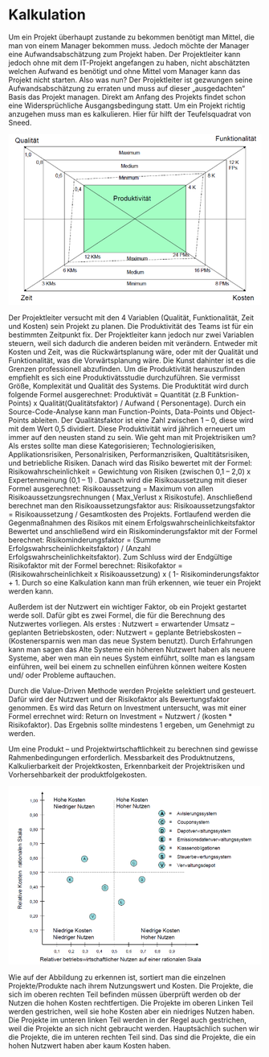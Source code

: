 ﻿# Kalkulation
Um ein Projekt überhaupt zustande zu bekommen benötigt man Mittel, die man von einem Manager bekommen muss. Jedoch möchte der Manager eine Aufwandsabschätzung zum Projekt haben. Der Projektleiter kann jedoch ohne mit dem IT-Projekt angefangen zu haben, nicht abschätzten welchen Aufwand es benötigt und ohne Mittel vom Manager kann das Projekt nicht starten. Also was nun? Der Projektleiter ist gezwungen seine Aufwandsabschätzung zu erraten und muss auf dieser „ausgedachten“ Basis das Projekt managen. Direkt am Anfang des Projekts findet schon eine Widersprüchliche Ausgangsbedingung statt.
Um ein Projekt richtig anzugehen muss man es kalkulieren. Hier für hilft der Teufelsquadrat von Sneed.

![Produktivitätsgraf](_images/planung/Kalkulation_s4_Produktivitat.png)

Der Projektleiter versucht mit den 4 Variablen (Qualität, Funktionalität, Zeit und Kosten) sein Projekt zu planen. Die Produktivität des Teams ist für ein bestimmten Zeitpunkt fix. Der Projektleiter kann jedoch nur zwei Variablen steuern, weil sich dadurch die anderen beiden mit verändern.  Entweder mit Kosten und Zeit, was die Rückwärtsplanung wäre, oder mit der Qualität und Funktionalität, was die Vorwärtsplanung wäre. Die Kunst dahinter ist es die Grenzen professionell abzufinden.
Um die Produktivität herauszufinden empfiehlt es sich eine Produktivätsstudie durchzuführen. Sie vermisst Größe, Komplexität und Qualität des Systems. Die Produktität wird durch folgende Formel ausgerechnet: Produktivät = Quantität (z.B Funktion-Points) x Qualität(Qualitätsfaktor) / Aufwand ( Personentage). Durch ein Source-Code-Analyse kann man Function-Points, Data-Points und Object-Points ableiten. Der Qualitätsfaktor ist eine Zahl zwischen 1 – 0, diese wird mit dem Wert 0,5 dividiert. Diese Produktivität wird jährlich erneuert um immer auf den neusten stand zu sein.
Wie geht man mit Projektrisiken um? Als erstes sollte man diese Kategorisieren; Technologierisiken, Applikationsrisiken, Personalrisiken, Performanzrisiken, Qualtitätsrisiken, und betriebliche Risiken. Danach wird das Risiko bewertet mit der Formel: Risikowahrscheinlichkeit =  Gewichtung von Risiken (zwischen 0,1 – 2,0) x Expertenmeinung (0,1 – 1) .
Danach wird die Risikoaussetzung mit dieser Formel ausgerechnet: Risikoaussetzung = Maximum von allen Risikoaussetzungsrechnungen ( Max_Verlust x Risikostufe). 
Anschließend berechnet man den Risikoaussetzungsfaktor aus: Risikoaussetzungsfaktor =  Risikoaussetzung / Gesamtkosten des Projekts.
Fortlaufend werden die Gegenmaßnahmen des Risikos mit einem Erfolgswahrscheinlichkeitsfaktor  
Bewertet und anschließend wird ein Risikominderungsfaktor mit der Formel berechnet: Risikominderungsfaktor = (Summe Erfolgswahrscheinlichkeitsfaktor) / (Anzahl Erfolgswahrscheinlichkeitsfaktor).
Zum Schluss wird der Endgültige Risikofaktor mit der Formel berechnet: Risikofaktor = (Risikowahrscheinlichkeit x Risikoaussetzung) x ( 1- Risikominderungsfaktor + 1.
Durch so eine Kalkulation kann man früh erkennen, wie teuer ein Projekt werden kann.

Außerdem ist der Nutzwert ein wichtiger Faktor, ob ein Projekt gestartet werde soll. Dafür gibt es zwei Formel, die für die Berechnung des Nutzwertes vorliegen. Als erstes : Nutzwert = erwartender Umsatz – geplanten Betriebskosten, oder: Nutzwert =  geplante Betriebskosten – (Kostenersparnis wen man das neue System benutzt). 
Durch Erfahrungen kann man sagen das Alte Systeme ein höheren Nutzwert haben als neuere Systeme, aber wen man ein neues System einführt, sollte man es langsam einführen, weil bei einem zu schnellen einführen können weitere Kosten und/ oder Probleme auftauchen.

Durch die Value-Driven Methode werden Projekte selektiert und gesteuert. Dafür wird der Nutzwert und der Risikofaktor als Bewertungsfaktor genommen. Es wird das Return on Investment untersucht, was mit einer Formel errechnet wird: Return on Investment = Nutzwert / (kosten * Risikofaktor).
Das Ergebnis sollte mindestens 1 ergeben, um Genehmigt zu werden. 

Um eine Produkt – und Projektwirtschaftlichkeit zu berechnen sind gewisse Rahmenbedingungen erforderlich. Messbarkeit des Produktnutzens, Kalkulierbarkeit der Projektkosten, Erkennbarkeit der Projektrisiken und Vorhersehbarkeit der produktfolgekosten.

![Beispiel eines Portfolios](_images/planung/Kalkulation_s21_Portfolio.png)

Wie auf der Abbildung zu erkennen ist, sortiert man die einzelnen Projekte/Produkte nach ihrem Nutzungswert und Kosten. Die Projekte, die sich im oberen rechten Teil befinden müssen überprüft werden ob der Nutzen die hohen Kosten rechtfertigen. Die Projekte im oberen Linken Teil werden gestrichen, weil sie hohe Kosten aber ein niedriges Nutzen haben. Die Projekte im unteren linken Teil werden in der Regel auch gestrichen, weil die Projekte an sich nicht gebraucht werden. Hauptsächlich suchen wir die Projekte, die im unteren rechten Teil sind. Das sind die Projekte, die ein hohen Nutzwert haben aber kaum Kosten haben.
